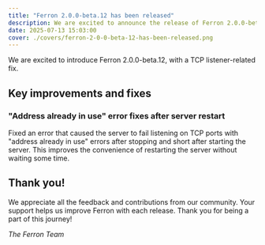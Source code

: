 ```yaml
---
title: "Ferron 2.0.0-beta.12 has been released"
description: We are excited to announce the release of Ferron 2.0.0-beta.12. This release brings a TCP listener-related fix.
date: 2025-07-13 15:03:00
cover: ./covers/ferron-2-0-0-beta-12-has-been-released.png
---
```


We are excited to introduce Ferron 2.0.0-beta.12, with a TCP listener-related fix.

## Key improvements and fixes

### "Address already in use" error fixes after server restart

Fixed an error that caused the server to fail listening on TCP ports with "address already in use" errors after stopping and short after starting the server. This improves the convenience of restarting the server without waiting some time.

## Thank you!

We appreciate all the feedback and contributions from our community. Your support helps us improve Ferron with each release. Thank you for being a part of this journey!

_The Ferron Team_
